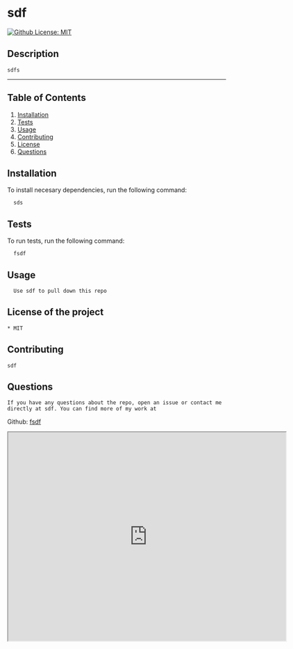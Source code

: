 # sdf

 [![Github License: MIT](https://img.shields.io/badge/License-MIT-yellow)](https://opensource.org/licenses/MIT)

   ## Description
    sdfs
  ---- 
  ## Table of Contents

  1. [Installation](#installation)
  2. [Tests](#tests)
  3. [Usage](#usage)
  4. [Contributing](#contributing)
  5. [License](#license-of-the-project)
  6. [Questions](#questions)
  
  ## Installation

  To install necesary dependencies, run the following command:

      sds

  ## Tests

  To run tests, run the following command:

      fsdf

  ## Usage

      Use sdf to pull down this repo

  ## License of the project

    * MIT


  ## Contributing

    sdf

  ## Questions
    If you have any questions about the repo, open an issue or contact me directly at sdf. You can find more of my work at 
  Github: [fsdf](http://github.com/fsdf)

  <iframe src="https://drive.google.com/file/d/1n0VDey-ckMGB1k0gQ-8ltZy7i1JWiRmp/preview" width="640" height="480"></iframe>

